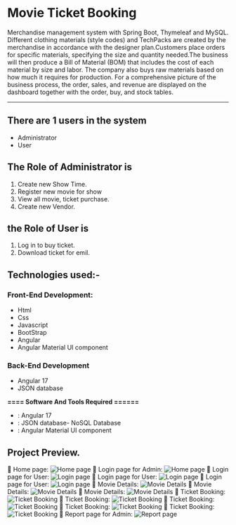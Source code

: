 # Movie Ticket Booking

Merchandise management system with Spring Boot, Thymeleaf and MySQL.
Different clothing materials (style codes) and TechPacks are created by the merchandise in accordance with the designer plan.Customers place orders for specific materials, specifying the size and quantity needed.The business will then produce a Bill of Material (BOM) that includes the cost of each material by size and labor.
The company also buys raw materials based on how much it requires for production.
For a comprehensive picture of the business process, the order, sales, and revenue are displayed on the dashboard together with the order, buy, and stock tables.
-----------------   ---------------------------------------------
## There are 1 users in the system

- Administrator
- User

## The Role of Administrator is
1. Create new Show Time.
2. Register new movie for show
3. View all movie, ticket purchase.
4. Create new Vendor.
## the Role of User is
1. Log in to buy ticket.
2. Download ticket for emil.


## Technologies used:-
### Front-End Development:
- Html
- Css
- Javascript
- BootStrap
- Angular
- Angular Material UI component
### Back-End Development
- Angular 17
- JSON database


**==== Software And Tools Required ======**
- :  Angular 17
- :  JSON database- NoSQL Database
- :  Angular Material UI component



Project Preview.
---------------------------------------------------------------------
:pushpin: Home page:
![ Home page](https://github.com/fatemazohor/MovieTicket_Angular_jsondb/blob/main/screenshot/Screenshot_16.png)
:pushpin: Login page for Admin:
![ Home page](https://github.com/fatemazohor/MovieTicket_Angular_jsondb/blob/main/screenshot/Screenshot_17.png)
:pushpin: Login page for User:
![ Login page](https://github.com/fatemazohor/MovieTicket_Angular_jsondb/blob/main/screenshot/Screenshot_18.png)
:pushpin: Login page for User:
![ Login page](https://github.com/fatemazohor/MovieTicket_Angular_jsondb/blob/main/screenshot/Screenshot_19.png)
:pushpin: Login page for User:
![ Login page](https://github.com/fatemazohor/MovieTicket_Angular_jsondb/blob/main/screenshot/Screenshot_20.png)
:pushpin: Movie Details:
![ Movie Details](https://github.com/fatemazohor/MovieTicket_Angular_jsondb/blob/main/screenshot/Screenshot_21.png)
:pushpin: Movie Details:
![ Movie Details](https://github.com/fatemazohor/MovieTicket_Angular_jsondb/blob/main/screenshot/Screenshot_22.png)
:pushpin: Movie Details:
![ Movie Details](https://github.com/fatemazohor/MovieTicket_Angular_jsondb/blob/main/screenshot/Screenshot_23.png)
:pushpin: Ticket Booking:
![ Ticket Booking](https://github.com/fatemazohor/MovieTicket_Angular_jsondb/blob/main/screenshot/Screenshot_24.png)
:pushpin: Ticket Booking:
![ Ticket Booking](https://github.com/fatemazohor/MovieTicket_Angular_jsondb/blob/main/screenshot/Screenshot_25.png)
:pushpin: Ticket Booking:
![ Ticket Booking](https://github.com/fatemazohor/MovieTicket_Angular_jsondb/blob/main/screenshot/Screenshot_26.png)
:pushpin: Ticket Booking:
![ Ticket Booking](https://github.com/fatemazohor/MovieTicket_Angular_jsondb/blob/main/screenshot/Screenshot_27.png)
:pushpin: Ticket Booking:
![ Ticket Booking](https://github.com/fatemazohor/MovieTicket_Angular_jsondb/blob/main/screenshot/Screenshot_28.png)
:pushpin: Report page for Admin:
![ Report page](https://github.com/fatemazohor/MovieTicket_Angular_jsondb/blob/main/screenshot/Screenshot_29.png)
